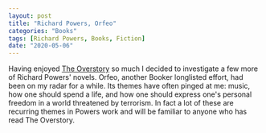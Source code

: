 ```yaml
---
layout: post
title: "Richard Powers, Orfeo"
categories: "Books"
tags: [Richard Powers, Books, Fiction]
date: "2020-05-06"
---
```


Having enjoyed [The Overstory](/the-overstory/) so much I decided to investigate a few more of Richard Powers' novels. Orfeo, another Booker longlisted effort, had been on my radar for a while. Its themes have often pinged at me: music, how one should spend a life, and how one should express one's personal freedom in a world threatened by terrorism. In fact a lot of these are recurring themes in Powers work and will be familiar to anyone who has read The Overstory.

